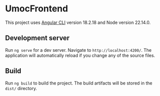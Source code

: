 # UmocFrontend

This project uses [Angular CLI](https://github.com/angular/angular-cli) version 18.2.18 and Node version 22.14.0.

## Development server

Run `ng serve` for a dev server. Navigate to `http://localhost:4200/`. The application will automatically reload if you change any of the source files.

## Build

Run `ng build` to build the project. The build artifacts will be stored in the `dist/` directory.
